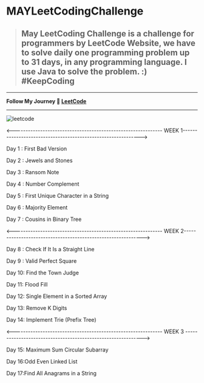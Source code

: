 # MAYLeetCodingChallenge

> ## May LeetCoding Challenge is a challenge for programmers by LeetCode Website, we have to solve daily one programming problem up to 31 days, in any programming language. I use Java to solve the problem. :) #KeepCoding

***

**Follow My Journey 💯 [LeetCode ](https://leetcode.com/prajapatiswati4/)**
***


![leetcode](https://res.cloudinary.com/practicaldev/image/fetch/s--pkV_ojKD--/c_imagga_scale,f_auto,fl_progressive,h_420,q_auto,w_1000/https://dev-to-uploads.s3.amazonaws.com/i/h4ear4i3g4q7r04utgpm.png)


<------------------------------------------------------------- WEEK 1------------------------------------------------------------->

Day 1 :  First Bad Version

Day 2 :  Jewels and Stones

Day 3 :  Ransom Note

Day 4 :   Number Complement

Day 5 :   First Unique Character in a String

Day 6 :   Majority Element

Day 7 :  Cousins in Binary Tree

<------------------------------------------------------------- WEEK 2------------------------------------------------------------->

Day 8 : Check If It Is a Straight Line

Day 9 : Valid Perfect Square

Day 10: Find the Town Judge

Day 11: Flood Fill

Day 12: Single Element in a Sorted Array

Day 13: Remove K Digits

Day 14: Implement Trie (Prefix Tree)

<------------------------------------------------------------- WEEK 3 ------------------------------------------------------------->

Day 15: Maximum Sum Circular Subarray

Day 16:Odd Even Linked List

Day 17:Find All Anagrams in a String



 


